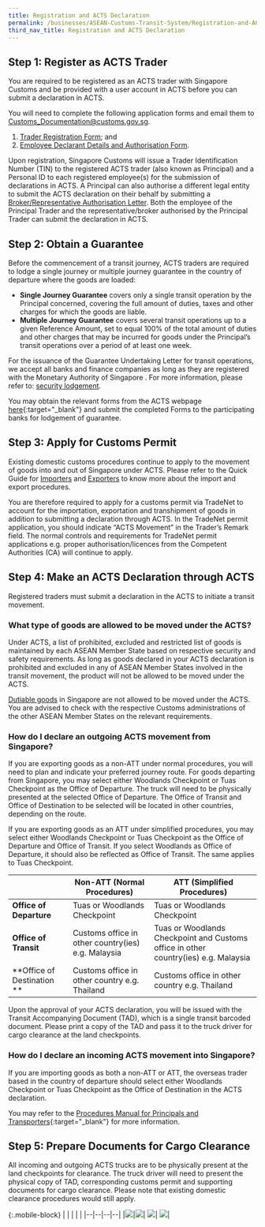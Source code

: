 ```yaml
---
title: Registration and ACTS Declaration  
permalink: /businesses/ASEAN-Customs-Transit-System/Registration-and-ACTS-Declaration  
third_nav_title: Registration and ACTS Declaration  
---
```


## Step 1: Register as ACTS Trader
You are required to be registered as an ACTS trader with Singapore Customs and be provided with a user account in ACTS before you can submit a declaration in ACTS. 

You will need to complete the following application forms and email them to [Customs_Documentation@customs.gov.sg](mailto:Customs_Documentation@customs.gov.sg).

   1. [Trader Registration Form](/eservices/customs-forms-and-service-links); and
   2. [Employee Declarant Details and Authorisation Form](/eservices/customs-forms-and-service-links).

Upon registration, Singapore Customs will issue a Trader Identification Number (TIN) to the registered ACTS trader (also known as Principal) and a Personal ID to each registered employee(s) for the submission of declarations in ACTS. A Principal can also authorise a different legal entity to submit the ACTS declaration on their behalf by submitting a [Broker/Representative Authorisation Letter](/eservices/customs-forms-and-service-links). Both the employee of the Principal Trader and the representative/broker authorised by the Principal Trader can submit the declaration in ACTS.

## Step 2: Obtain a Guarantee

Before the commencement of a transit journey, ACTS traders are required to lodge a single journey or multiple journey guarantee in the country of departure where the goods are loaded:<br>
   - **Single Journey Guarantee** covers only a single transit operation by the Principal concerned, covering the full amount of duties, taxes and other charges for which the goods are liable.<br> 
   - **Multiple Journey Guarantee** covers several transit operations up to a given Reference Amount, set to equal 100% of the total amount of duties and other charges that may be incurred for goods under the Principal’s transit operations over a period of at least one week.

For the issuance of the Guarantee Undertaking Letter for transit operations, we accept all banks and finance companies as long as they are registered with the Monetary Authority of Singapore . For more information, please refer to: [security lodgement](/businesses/new-traders-and-registration-services/registration-services/security-lodgement).

You may obtain the relevant forms from the ACTS webpage [here](https://acts.asean.org/traders-guide/guarantee){:target="_blank"} and submit the completed Forms to the participating banks for lodgement of guarantee.

## Step 3: Apply for Customs Permit

Existing domestic customs procedures continue to apply to the movement of goods into and out of Singapore under ACTS. Please refer to the Quick Guide for [Importers](/businesses/importing-goods/overview) and [Exporters](/businesses/exporting-goods/overview) to know more about the import and export procedures.

You are therefore required to apply for a customs permit via TradeNet to account for the importation, exportation and transhipment of goods in addition to submitting a declaration through ACTS. In the TradeNet permit application, you should indicate “ACTS Movement” in the Trader’s Remark field.  The normal controls and requirements for TradeNet permit applications e.g. proper authorisation/licences from the Competent Authorities (CA) will continue to apply.

## Step 4: Make an ACTS Declaration through ACTS

Registered traders must submit a declaration in the ACTS to initiate a transit movement. 
 
### What type of goods are allowed to be moved under the ACTS?
Under ACTS, a list of prohibited, excluded and restricted list of goods is maintained by each ASEAN Member State based on respective security and safety requirements. As long as goods declared in your ACTS declaration is prohibited and excluded in any of ASEAN Member States involved in the transit movement, the product will not be allowed to be moved under the ACTS.

[Dutiable goods](/businesses/valuation-duties-taxes-and-fees/duties-and-dutiable-goods) in Singapore are not allowed to be moved under the ACTS. You are advised to check with the respective Customs administrations of the other ASEAN Member States on the relevant requirements.

### How do I declare an outgoing ACTS movement from Singapore?
If you are exporting goods as a non-ATT under normal procedures, you will need to plan and indicate your preferred journey route. For goods departing from Singapore, you may select either Woodlands Checkpoint or Tuas Checkpoint as the Office of Departure. The truck will need to be physically presented at the selected Office of Departure. The Office of Transit and Office of Destination to be selected will be located in other countries, depending on the route.

If you are exporting goods as an ATT under simplified procedures, you may select either Woodlands Checkpoint or Tuas Checkpoint as the Office of Departure and Office of Transit. If you select Woodlands as Office of Departure,  it should also be reflected as Office of Transit. The same applies to Tuas Checkpoint.

|  |**Non-ATT (Normal Procedures)**|**ATT (Simplified Procedures)**  |
|--|--|--|
|**Office of Departure**|Tuas or Woodlands Checkpoint |	Tuas or Woodlands Checkpoint|
|**Office of Transit**|	Customs office in other country(ies) e.g. Malaysia|Tuas or Woodlands Checkpoint and Customs office in other country(ies) e.g. Malaysia|
|**Office of Destination **|	Customs office in other country e.g. Thailand |	Customs office in other country e.g. Thailand|

Upon the approval of your ACTS declaration, you will be issued with the Transit Accompanying Document (TAD), which is a single transit barcoded document.  Please print a copy of the TAD and pass it to the truck driver for cargo clearance at the land checkpoints.

### How do I declare an incoming ACTS movement into Singapore?
If you are importing goods as both a non-ATT or ATT, the overseas trader based in the country of departure should select either Woodlands Checkpoint or Tuas Checkpoint as the Office of Destination in the ACTS declaration. 

You may refer to the [Procedures Manual for Principals and Transporters](https://acts.asean.org/traders-guide/procedures-manual-principals-and-transporters){:target="_blank"} for more information.

## Step 5: Prepare Documents for Cargo Clearance
All incoming and outgoing ACTS trucks are to be physically present at the land checkpoints for clearance. The truck driver will need to present the physical copy of TAD, corresponding customs permit and supporting documents for cargo clearance. 
Please note that existing domestic clearance procedures would still apply.

{:.mobile-block}
|  |  |  |  |
|--|--|--|--|
|[![](/images/ACTS/Overview.jpg)](/businesses/ASEAN-Customs-Transit-System/overview)|[![](/images/ACTS/Amendments-and-Cancellation.jpg)](/businesses/ASEAN-Customs-Transit-System/overview/amendments-and-cancellation-of-ACTS-declaration)| [![](/images/ACTS/Customs-Forms-&-Service-Links.jpg)](/eservices/customs-forms-and-service-links)| [![](/images/ACTS/Useful-Links.jpg)](/businesses/ASEAN-Customs-Transit-System/overview/useful-links)|  

